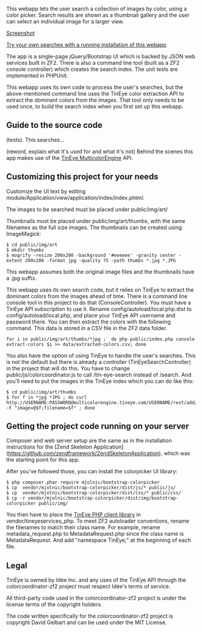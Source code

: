 This webapp lets the user search a collection of images by color, using a color picker. Search results are shown as a thumbnail gallery and the user can select an individual image for a larger view.

[Screenshot](http://i.imgur.com/ANOpHZF.png)

[Try your own searches with a running installation of this webapp](http://www.colorcoordinator.focalfilter.com)

The app is a single-page jQuery/Bootstrap UI which is backed by JSON web services built in ZF2. There is also a command line tool (built as a ZF2 console controller) which creates the search index. The unit tests are implemented in PHPUnit. 

This webapp uses its own code to process the user's searches, but the above-mentioned command line uses the TinEye color extraction API to extract the dominant colors from the images. That tool only needs to be used once, to build the search index when you first set up this webapp.

Guide to the source code
------------------------

(tests). This searches... 

(reword, explain what it's used for and what it's not) Behind the scenes this app makes use of the [TinEye MulticolorEngine](https://services.tineye.com/MulticolorEngine) API.

Customizing this project for your needs
---------------------------------------

Customize the UI text by editing module/Application/view/application/index/index.phtml.

The images to be searched must be placed under public/img/art/ 

Thumbnails must be placed under public/img/art/thumbs, with the same filenames as the full size images. The thumbnails can be created using ImageMagick:
```
$ cd public/img/art
$ mkdir thumbs
$ mogrify -resize 200x200 -background '#eeeeee' -gravity center -extent 200x200 -format jpg -quality 75 -path thumbs *.jpg *.JPG
```
This webapp assumes both the original image files and the thumbnails have a .jpg suffix. 

This webapp uses its own search code, but it relies on TinEye to extract the dominant colors from the images ahead of time. There is a command line console tool in this project to do that (ConsoleController). You must have a TinEye API subscription to use it. Rename config/autoload/local.php.dist to config/autoload/local.php, and place your TinEye API username and password there. You can then extract the colors with the following command. This data is stored in a CSV file in the ZF2 data folder.
```
for i in public/img/art/thumbs/*jpg ;  do php public/index.php console extract-colors $i >> data/extracted-colors.csv; done
```

You also have the option of using TinEye to handle the user's searches. This is not the default but there is already a controller (TinEyeSearchController) in the project that will do this. You have to change public/js/colorcoordinator.js to call /tin-eye-search instead of /search.  And you'll need to put the images in the TinEye index which you can do like this:
```
$ cd public/img/art/thumbs
$ for f in *jpg *JPG ; do curl http://USERNAME:PASSWORD@multicolorengine.tineye.com/USERNAME/rest/add/ -F "image=@$f;filename=$f" ; done
```

Getting the project code running on your server
-----------------------------------------------

Composer and web server setup are the same as in the installation instructions for the [Zend Skeleton Application] (https://github.com/zendframework/ZendSkeletonApplication), which was the starting point for this app.

After you've followed those, you can install the colorpicker UI library:
```
$ php composer.phar require mjolnic/bootstrap-colorpicker
$ cp  vendor/mjolnic/bootstrap-colorpicker/dist/js/* public/js/
$ cp  vendor/mjolnic/bootstrap-colorpicker/dist/css/* public/css/
$ cp -r vendor/mjolnic/bootstrap-colorpicker/dist/img/bootstrap-colorpicker public/img/
```

You then have to place the [TinEye PHP  client library](https://services.tineye.com/developers/multicolorengine/libraries.html) in vendor/tineyeservices_php. To meet ZF2 autoloader conventions, rename the filenames to match their class name. For example, rename metadata_request.php to MetadataRequest.php since the class name is MetadataRequest. And add "namespace TinEye;" at the beginning of each file.

Legal
-----

TinEye is owned by Idée Inc. and any uses of the TinEye API through the colorcoordinator-zf2 project must respect Idée's terms of service.

All third-party code used in the colorcoordinator-zf2 project is under the license terms of the copyright holders.

The code written specifically for the colorcoordinator-zf2 project is copyright David Gelbart and can be used under the MIT License. 






